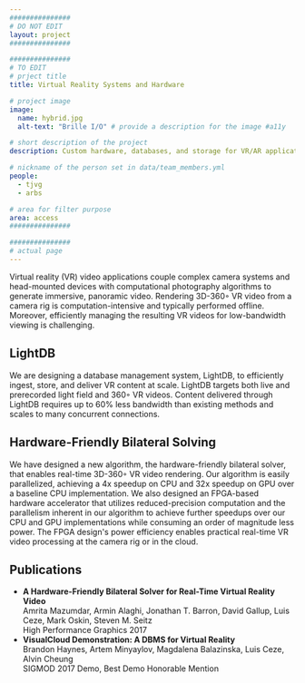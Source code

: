 ```yaml
---
###############
# DO NOT EDIT
layout: project
###############

###############
# TO EDIT
# prject title
title: Virtual Reality Systems and Hardware

# project image
image:
  name: hybrid.jpg
  alt-text: "Brille I/O" # provide a description for the image #a11y

# short description of the project
description: Custom hardware, databases, and storage for VR/AR applications.

# nickname of the person set in data/team_members.yml
people:
  - tjvg
  - arbs

# area for filter purpose
area: access
###############

###############
# actual page
---
```

Virtual reality (VR) video applications couple complex camera systems and head-mounted devices with computational photography algorithms to generate immersive, panoramic video.
Rendering 3D-360◦ VR video from a camera rig is computation-intensive and typically performed offline.
Moreover, efficiently managing the resulting VR videos for low-bandwidth viewing is challenging.

## LightDB
We are designing a database management system, LightDB, to efficiently ingest, store, and deliver VR content at scale.
LightDB targets both live and prerecorded light field and 360◦ VR videos.
Content delivered through LightDB requires up to 60% less bandwidth than existing methods and scales to many concurrent connections.

## Hardware-Friendly Bilateral Solving
We have designed a new algorithm, the hardware-friendly bilateral solver, that enables real-time 3D-360◦ VR video rendering.
Our algorithm is easily parallelized, achieving a 4x speedup on CPU and 32x speedup on GPU over a baseline CPU implementation.
We also designed an FPGA-based hardware accelerator that utilizes reduced-precision computation and the parallelism inherent in our algorithm to achieve further speedups over our CPU and GPU implementations while consuming an order of magnitude less power.
The FPGA design's power efficiency enables practical real-time VR video processing at the camera rig or in the cloud.


## Publications

- **A Hardware-Friendly Bilateral Solver for Real-Time Virtual Reality Video**<br/>
  Amrita Mazumdar, Armin Alaghi, Jonathan T. Barron, David Gallup, Luis Ceze, Mark Oskin, Steven M. Seitz<br/>
  High Performance Graphics 2017
- **VisualCloud Demonstration: A DBMS for Virtual Reality**<br/>
  Brandon Haynes, Artem Minyaylov, Magdalena Balazinska, Luis Ceze, Alvin Cheung<br/>
  SIGMOD 2017 Demo, Best Demo Honorable Mention
